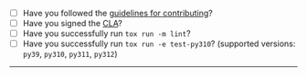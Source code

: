 - [ ] Have you followed the [guidelines for contributing](https://github.com/canonical/snapcraft/blob/main/CONTRIBUTING.md)?
- [ ] Have you signed the [CLA](http://www.ubuntu.com/legal/contributors/)?
- [ ] Have you successfully run `tox run -m lint`?
- [ ] Have you successfully run `tox run -e test-py310`? (supported versions: `py39`, `py310`, `py311`, `py312`)

-----
